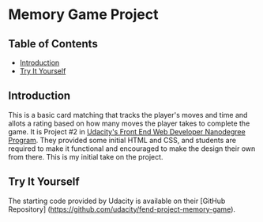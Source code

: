 # Memory Game Project

## Table of Contents

* [Introduction](#introduction)
* [Try It Yourself](#try )

## Introduction

This is a basic card matching that tracks the player's moves and time and allots a rating based on how many moves the player takes to complete the game.  It is Project #2 in [Udacity's Front End Web Developer Nanodegree Program](https://www.udacity.com/course/front-end-web-developer-nanodegree--nd001).  They provided some initial HTML and CSS, and students are required to make it functional and encouraged to make the design their own from there.  This is my initial take on the project.

## Try It Yourself

The starting code provided by Udacity is available on their [GitHub Repository]
(https://github.com/udacity/fend-project-memory-game).